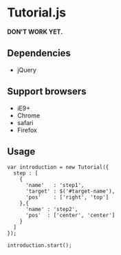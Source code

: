 # Tutorial.js

**DON'T WORK YET.**

## Dependencies

* jQuery

## Support browsers

* iE9+
* Chrome
* safari
* Firefox

## Usage

```
var introduction = new Tutorial({
  step : [
    {
      'name'   : 'step1',
      'target' : $('#target-name'),
      'pos'    : ['right', 'top']
    },{
      'name' : 'step2',
      'pos'  : ['center', 'center']
    }
  ]
});

introduction.start();
```
